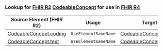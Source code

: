 ### Lookup for [FHIR R2](https://hl7.org/fhir/DSTU2/) [CodeableConcept](https://hl7.org/fhir/DSTU2/CodeableConcept.html) for use in [FHIR R4](https://hl7.org/fhir/R4/)

| Source Element (FHIR R2) | Usage | Target |
| -------------- | ----- | ------ |
| [CodeableConcept.coding](https://hl7.org/fhir/DSTU2/CodeableConcept.html#resource) | `UseElementSameName` | [CodeableConcept.coding](https://hl7.org/fhir/R4/CodeableConcept.html#resource) |
| [CodeableConcept.text](https://hl7.org/fhir/DSTU2/CodeableConcept.html#resource) | `UseElementSameName` | [CodeableConcept.text](https://hl7.org/fhir/R4/CodeableConcept.html#resource) |
